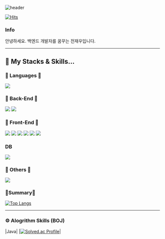 ![header](https://capsule-render.vercel.app/api?type=waving&color=E4F1FF&text=HELLO)

[![Hits](https://hits.seeyoufarm.com/api/count/incr/badge.svg?url=https%3A%2F%2Fgithub.com%2Fjwjay%2Fjwjay%2Fedit%2Fmain%2FREADME.md&count_bg=%2379C83D&title_bg=%23555555&icon=&icon_color=%23E7E7E7&title=hits&edge_flat=false)](https://hits.seeyoufarm.com)

### Info
안녕하세요. 백엔드 개발자를 꿈꾸는 전재우입니다.
<hr>

## 🌱 My Stacks & Skills...

### 📗 Languages 📗
<img src="https://img.shields.io/badge/Java-007396?style=flat-square&logo=Java&logoColor=white"/></a>

### 📙 Back-End 📙
<img src="https://img.shields.io/badge/Django-092E20?style=flat-square&logo=Django&logoColor=white"/></a>
<img src="https://img.shields.io/badge/Spring-6DB33F?style=flat-square&logo=Spring&logoColor=white"/>

### 📘 Front-End 📘
<img src="https://img.shields.io/badge/Vue.js-4FC08D?style=flat-square&logo=Vue.js&logoColor=white"/>
<img src="https://img.shields.io/badge/React-61DAFB?style=flat-square&logo=React&logoColor=black"/>
<img src="https://img.shields.io/badge/HTML5-E34F26?style=flat-square&logo=html5&logoColor=white"/>
<img src="https://img.shields.io/badge/CSS3-1572B6?style=flat-square&logo=css3&logoColor=white"/>
<img src="https://img.shields.io/badge/Javascript-ffb13b?style=flat-square&logo=javascript&logoColor=white"/></a>
<img src="https://img.shields.io/badge/Bootstrapap-7952B3?style=flat-square&logo=bootstrap&logoColor=white"/></a>

### DB
<img src="https://img.shields.io/badge/Mysql-E6B91E?style=flat-square&logo=MySql&logoColor=white"/></a>

### 📕 Others 📕
<img src="https://img.shields.io/badge/Postman-FF6C37?style=flat-square&logo=Postman&logoColor=white"/>

### 🔗Summary🔗

﻿[![Top Langs](https://github-readme-stats.vercel.app/api/top-langs/?username=jogilsang&langs_count=10&layout=compact&theme=white)](https://github.com/jwjay)

<hr>

### ⚙️ Alogrithm Skills (BOJ)
|Java|
|[![Solved.ac Profile](http://mazassumnida.wtf/api/v2/generate_badge?boj=kyt9600)](https://solved.ac/kyt9600/)|
